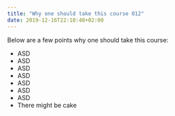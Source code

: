 ```yaml
---
title: "Why one should take this course 012"
date: 2019-12-16T22:10:48+02:00
---
```


Below are a few points why one should take this course:
* ASD
* ASD
* ASD
* ASD
* ASD
* ASD
* ASD
* There might be cake